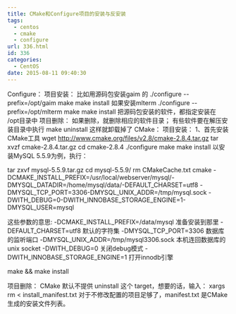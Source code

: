 ```yaml
---
title: CMake和Configure项目的安装与反安装
tags:
  - centos
  - cmake
  - configure
url: 336.html
id: 336
categories:
  - CentOS
date: 2015-08-11 09:40:30
---
```


Configure： 项目安装： 比如用源码包安装gaim 的 ./configure --prefix=/opt/gaim make make install 如果安装mlterm ./configure --prefix=/opt/mlterm make make install 把源码包安装的软件，都指定安装在 /opt目录中 项目删除： 如果删除，就删除相应的软件目录； 有些软件要在解压安装目录中执行 make uninstall 这样就卸载掉了 CMake： 项目安装： 1、首先安装CMake工具 wget http://www.cmake.org/files/v2.8/cmake-2.8.4.tar.gz tar xvzf cmake-2.8.4.tar.gz cd cmake-2.8.4 ./configure make make install 以安装MySQL 5.5.9为例，执行：

tar zxvf mysql-5.5.9.tar.gz cd mysql-5.5.9/ rm CMakeCache.txt cmake -DCMAKE\_INSTALL\_PREFIX=/usr/local/webserver/mysql/-DMYSQL\_DATADIR=/home/mysql/data/-DEFAULT\_CHARSET=utf8 -DMYSQL\_TCP\_PORT=3306-DMYSQL\_UNIX\_ADDR=/tmp/mysql.sock -DWITH\_DEBUG=0-DWITH\_INNOBASE\_STORAGE\_ENGINE=1-DMYSQL_USER=mysql

这些参数的意思: -DCMAKE\_INSTALL\_PREFIX=/data/mysql 准备安装到那里 -DEFAULT\_CHARSET=utf8 默认的字符集 -DMYSQL\_TCP\_PORT=3306 数据库的监听端口 -DMYSQL\_UNIX\_ADDR=/tmp/mysql3306.sock 本机连回数据库的unix socket -DWITH\_DEBUG=0 关闭debug模式 -DWITH\_INNOBASE\_STORAGE_ENGINE=1 打开innodb引擎

make && make install

项目删除： CMake 默认不提供 uninstall 这个 target，想要的话，输入： xargs rm < install_manifest.txt 对于不修改配置的项目足够了，manifest.txt 是CMake 生成的安装文件列表。